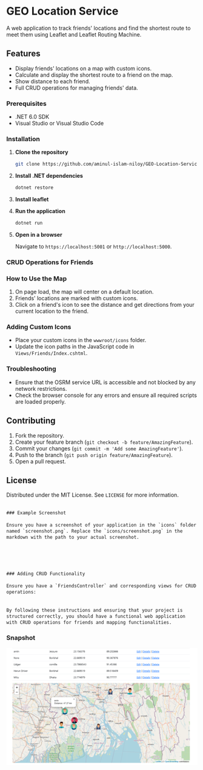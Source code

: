 # GEO Location Service

A web application to track friends' locations and find the shortest route to meet them using Leaflet and Leaflet Routing Machine.

## Features

- Display friends' locations on a map with custom icons.
- Calculate and display the shortest route to a friend on the map.
- Show distance to each friend.
- Full CRUD operations for managing friends' data.

### Prerequisites

- .NET 6.0 SDK
- Visual Studio or Visual Studio Code

### Installation

1. **Clone the repository**

   ```bash
   git clone https://github.com/aminul-islam-niloy/GEO-Location-Service.git
   ```

2. **Install .NET dependencies**

   ```bash
   dotnet restore
   ```

3. **Install leaflet**

4. **Run the application**

   ```bash
   dotnet run
   ```

5. **Open in a browser**

   Navigate to `https://localhost:5001` or `http://localhost:5000`.

### CRUD Operations for Friends

### How to Use the Map

1. On page load, the map will center on a default location.
2. Friends' locations are marked with custom icons.
3. Click on a friend's icon to see the distance and get directions from your current location to the friend.

### Adding Custom Icons

- Place your custom icons in the `wwwroot/icons` folder.
- Update the icon paths in the JavaScript code in `Views/Friends/Index.cshtml`.

### Troubleshooting

- Ensure that the OSRM service URL is accessible and not blocked by any network restrictions.
- Check the browser console for any errors and ensure all required scripts are loaded properly.

## Contributing

1. Fork the repository.
2. Create your feature branch (`git checkout -b feature/AmazingFeature`).
3. Commit your changes (`git commit -m 'Add some AmazingFeature'`).
4. Push to the branch (`git push origin feature/AmazingFeature`).
5. Open a pull request.

## License

Distributed under the MIT License. See `LICENSE` for more information.

```

### Example Screenshot

Ensure you have a screenshot of your application in the `icons` folder named `screenshot.png`. Replace the `icons/screenshot.png` in the markdown with the path to your actual screenshot.





### Adding CRUD Functionality

Ensure you have a `FriendsController` and corresponding views for CRUD operations:


By following these instructions and ensuring that your project is structured correctly, you should have a functional web application with CRUD operations for friends and mapping functionalities.
```

### Snapshot

![Notification Image](https://github.com/aminul-islam-niloy/GEO-Location-Service/blob/master/GEO%20Location%20Service/wwwroot/Icons/Google%20map.png?raw=true)
